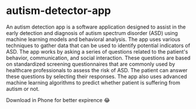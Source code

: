# autism-detector-app
An autism detection app is a software application designed to assist in the early detection and diagnosis of autism spectrum disorder (ASD) using machine learning models
and behavioral analysis. The app uses various techniques to gather data that can be used to identify potential indicators of ASD. The app works by asking a series of
questions related to the patient's behavior, communication, and social interaction. These questions are based on standardized screening questionnaires that are 
commonly used by healthcare professionals to assess the risk of ASD. The patient can answer these questions by selecting their responses.
The app also uses advanced machine learning algorithms to predict whether patient is suffering from autism or not.


Download in Phone for better expirence 😂
